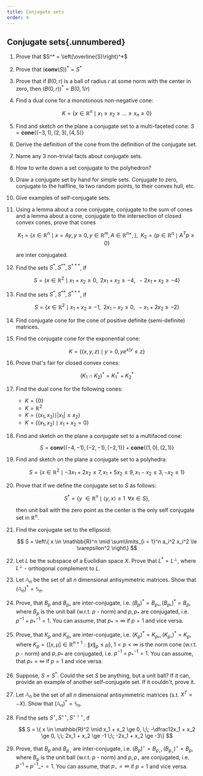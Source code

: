 ```yaml
---
title: Conjugate sets
order: 4
---
```


## Conjugate sets{.unnumbered}

1. Prove that $S^* = \left(\overline{S}\right)^*$
1. Prove that $\left( \mathbf{conv}(S) \right)^* = S^*$
1. Prove that if $B(0,r)$ is a ball of radius $r$ at some norm with the center in zero, then $\left( B(0,r) \right)^* = B(0,1/r)$
1. Find a dual cone for a monotonous non-negative cone: 
    
    $$
    K = \{ x \in \mathbb{R}^n \mid x_1 \ge x_2 \ge \ldots \ge x_n \ge 0\}
    $$

1. Find and sketch on the plane a conjugate set to a multi-faceted cone: $S = \mathbf{cone} \{ (-3,1), (2,3), (4,5)\}$
1. Derive the definition of the cone from the definition of the conjugate set.
1. Name any 3 non-trivial facts about conjugate sets.
1. How to write down a set conjugate to the polyhedron?
1. Draw a conjugate set by hand for simple sets. Conjugate to zero, conjugate to the halfline, to two random points, to their convex hull, etc.
1. Give examples of self-conjugate sets.
1. Using a lemma about a cone conjugate, conjugate to the sum of cones and a lemma about a cone, conjugate to the intersection of closed convex cones, prove that cones
    
    $$
    K_1 = \{x \in \mathbb{R}^n \mid x = Ay, y \ge 0, y \in \mathbb{R}^m, A \in \mathbb{R}^{n \times}, \}, \;\; K_2 = \{p \in \mathbb{R}^n \mid A^Tp \ge 0\}
    $$
    
    are inter conjugated.
1. Find the sets $S^{*}, S^{**}, S^{***}$, if 
    
    $$
    S = \{ x \in \mathbb{R}^2 \mid x_1 + x_2 \ge 0, \;\; 2x_1 + x_2 \ge -4, \;\; -2x_1 + x_2 \ge -4\}
    $$
1. Find the sets $S^{*}, S^{**}, S^{***}$, if 
    
    $$
    S = \{ x \in \mathbb{R}^2 \mid x_1 + x_2 \ge -1, \;\; 2x_1 - x_2 \ge 0, \;\; -x_1 + 2x_2 \ge -2\}
    $$
1. Find conjugate cone for the cone of positive definite (semi-definite) matrices.
1. Find the conjugate cone for the exponential cone:
    
    $$
    K = \{(x, y, z) \mid y > 0, y e^{x/y} \leq z\}
    $$

1. Prove that's fair for closed convex cones:
    
    $$
    (K_1 \cap K_2)^* = K_1^* + K_2^*
    $$

1. Find the dual cone for the following cones:

    * $K = \{0\}$
    * $K = \mathbb{R}^2$
    * $K = \{(x_1, x_2) \mid \vert x_1\vert \leq x_2\}$
    * $K = \{(x_1, x_2) \mid x_1 + x_2 = 0\}$
1. Find and sketch on the plane a conjugate set to a multifaced cone: 
    
    $$
     S = \mathbf{conv} \left\{ (-4,-1), (-2,-1), (-2,1)\right\} + \mathbf{cone} \left\{ (1,0), (2,1)\right\} 
    $$

1. Find and sketch on the plane a conjugate set to a polyhedra: 
    
    $$
    S = \left\{ x \in \mathbb{R}^2 \mid -3x_1 + 2x_2 \le 7, x_1 + 5x_2 \le 9, x_1 - x_2 \le 3, -x_2 \le 1\right\}
    $$

1. Prove that if we define the conjugate set to $S$ as follows: 
    
    $$
    S^* = \{y \ \in \mathbb{R}^n \mid \langle y, x\rangle \le 1 \;\; \forall x \in S\}, 
    $$

    then unit ball with the zero point as the center is the only self conjugate set in $\mathbb{R}^n$.
1. Find the conjugate set to the ellipsoid: 
    
    $$
     S = \left\{ x \in \mathbb{R}^n \mid \sum\limits_{i = 1}^n a_i^2 x_i^2 \le \varepsilon^2 \right\}
    $$

1. Let $L$ be the subspace of a Euclidian space $X$. Prove that $L^* = L^\bot$, where $L^\bot$ - orthogonal complement to $L$.

1. Let $\mathbb{A}_n$ be the set of all $n$ dimensional antisymmetric matrices. Show that $\left( \mathbb{A}_n\right)^* = \mathbb{S}_n$. 

1. Prove, that $B_p$ and $B_{p_*}$ are inter-conjugate, i.e. $(B_p)^* = B_{p_*}, (B_{p_*})^* = B_p$, where $B_p$ is the unit ball (w.r.t. $p$ - norm) and $p, p_*$ are conjugated, i.e. $p^{-1} + p^{-1}_* = 1$. You can assume, that $p_* = \infty$ if $p = 1$ and vice versa.

1. Prove, that $K_p$ and $K_{p_*}$ are inter-conjugate, i.e. $(K_p)^* = K_{p_*}, (K_{p_*})^* = K_p$, where $K_p = \left\{ [x, \mu] \in \mathbb{R}^{n+1} : \|x\|_p \leq \mu \right\}, \; 1 < p < \infty$ is the norm cone (w.r.t. $p$ - norm) and $p, p_*$ are conjugated, i.e. $p^{-1} + p^{-1}_* = 1$. You can assume, that $p_* = \infty$ if $p = 1$ and vice versa.

1. Suppose, $S = S^*$. Could the set $S$ be anything, but a unit ball? If it can, provide an example of another self-conjugate set. If it couldn't, prove it.
1. Let $\mathbb{A}_n$ be the set of all $n$ dimensional antisymmetric matrices (s.t. $X^T = - X$). Show that $\left( \mathbb{A}_n\right)^* = \mathbb{S}_n$. 
1. Find the sets $S^{\star}, S^{\star\star}, S^{\star\star\star}$, if 
    
    $$
    S = \{ x \in \mathbb{R}^2 \mid x_1 + x_2 \ge 0, \;\; -\dfrac12x_1 + x_2 \ge 0, \;\; 2x_1 + x_2 \ge -1 \;\; -2x_1 + x_2 \ge -3\}
    $$

1. Prove, that $B_p$ and $B_{p_\star}$ are inter-conjugate, i.e. $(B_p)^\star = B_{p_\star}, (B_{p_\star})^\star = B_p$, where $B_p$ is the unit ball (w.r.t. $p$ - norm) and $p, p_\star$ are conjugated, i.e. $p^{-1} + p^{-1}\_\star = 1$. You can assume, that $p_\star = \infty$ if $p = 1$ and vice versa.
